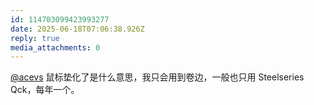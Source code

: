 ```yaml
---
id: 114703099423993277
date: 2025-06-18T07:06:38.926Z
reply: true
media_attachments: 0
---
```


[@acevs](https://mastodon.social/@acevs) 鼠标垫化了是什么意思，我只会用到卷边，一般也只用 Steelseries Qck，每年一个。


